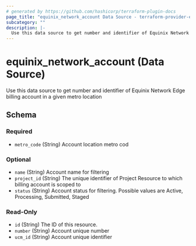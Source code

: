 ```yaml
---
# generated by https://github.com/hashicorp/terraform-plugin-docs
page_title: "equinix_network_account Data Source - terraform-provider-equinix"
subcategory: ""
description: |-
  Use this data source to get number and identifier of Equinix Network Edge billing account in a given metro location
---
```


# equinix_network_account (Data Source)

Use this data source to get number and identifier of Equinix Network Edge billing account in a given metro location



<!-- schema generated by tfplugindocs -->
## Schema

### Required

- `metro_code` (String) Account location metro cod

### Optional

- `name` (String) Account name for filtering
- `project_id` (String) The unique identifier of Project Resource to which billing account is scoped to
- `status` (String) Account status for filtering. Possible values are Active, Processing, Submitted, Staged

### Read-Only

- `id` (String) The ID of this resource.
- `number` (String) Account unique number
- `ucm_id` (String) Account unique identifier
